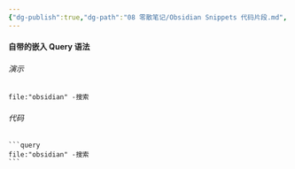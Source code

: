 ```yaml
---
{"dg-publish":true,"dg-path":"08 零散笔记/Obsidian Snippets 代码片段.md","permalink":"/08 零散笔记/Obsidian Snippets 代码片段/","noteIcon":"dg-note-icon","created":"2023-09-15","updated":"2024-04-10"}
---
```



#### 自带的嵌入 Query 语法
###### 演示
```query 
file:"obsidian" -搜索 
```
###### 代码
````
```query 
file:"obsidian" -搜索 
```
````